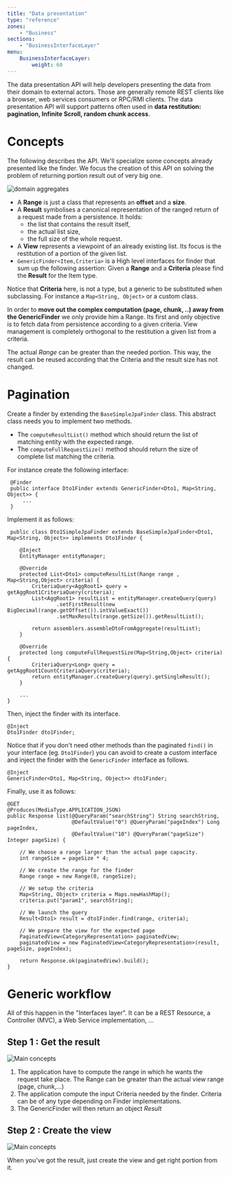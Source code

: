```yaml
---
title: "Data presentation"
type: "reference"
zones:
    - "Business"
sections:
    - "BusinessInterfaceLayer"
menu:
    BusinessInterfaceLayer:
        weight: 60
---
```


The data presentation API will help developers presenting the data from their domain to external actors. Those are
generally remote REST clients like a browser, web services consumers or RPC/RMI clients. The data presentation API will 
support patterns often used in **data restitution: pagination, Infinite Scroll, random chunk access**.

# Concepts
The following describes the API. We'll specialize some concepts already presented like the finder.
We focus the creation of this API on solving the problem of returning portion result out of very big one.

![domain aggregates](/img/business/uml/interfaces-finder.svg)

- A **Range** is just a class that represents an **offset** and a **size**.
- A **Result** symbolises a canonical representation of the ranged return of a request made from a persistence. It holds:
    - the list that contains the result itself,
    - the actual list size,
    - the full size of the whole request.
- A **View** represents a viewpoint of an already existing list. Its focus is the restitution of a portion of the given
list.
- `GenericFinder<Item,Criteria>` is a High level interfaces for finder that sum up the following assertion: Given a
**Range** and a **Criteria** please find the **Result** for the Item type. 

<div class="callout callout-info">
Notice that <strong>Criteria</strong> here, is not a type, but a generic to be substituted when subclassing. For
instance a <code>Map&lt;String, Object&gt;</code> or a custom class.
</div>

In order to **move out the complex computation (page, chunk, ..) away from the GenericFinder** we only provide him a 
Range. Its first and only objective is to fetch data from persistence according to a given criteria. View management is 
completely orthogonal to the restitution a given list from a criteria.

The actual *Range* can be greater than the needed portion. This way, the result can be reused according that the Criteria 
and the result size has not changed. 

# Pagination

Create a finder by extending the `BaseSimpleJpaFinder` class. This abstract class needs you to implement two methods.

- The `computeResultList()` method which should return the list of matching entity with the expected range.
- The `computeFullRequestSize()` method should return the size of complete list matching the criteria.

For instance create the following interface:

     @Finder
     public interface Dto1Finder extends GenericFinder<Dto1, Map<String, Object>> {
         ...
     }

Implement it as follows:

     public class Dto1SimpleJpaFinder extends BaseSimpleJpaFinder<Dto1, Map<String, Object>> implements Dto1Finder {

        @Inject
        EntityManager entityManager;

        @Override
        protected List<Dto1> computeResultList(Range range , Map<String,Object> criteria) {
            CriteriaQuery<AggRoot1> query = getAggRoot1CriteriaQuery(criteria);
            List<AggRoot1> resultList = entityManager.createQuery(query)
                    .setFirstResult(new BigDecimal(range.getOffset()).intValueExact())
                    .setMaxResults(range.getSize()).getResultList();

            return assemblers.assembleDtoFromAggregate(resultList);
        }

        @Override
        protected long computeFullRequestSize(Map<String,Object> criteria) {
            CriteriaQuery<Long> query = getAggRoot1CountCriteriaQuery(criteria);
            return entityManager.createQuery(query).getSingleResult();
        }

        ...
    }

Then, inject the finder with its interface.

    @Inject
    Dto1Finder dto1Finder;

Notice that if you don't need other methods than the paginated `find()` in your interface (eg. `Dto1Finder`)
you can avoid to create a custom interface and inject the finder with the `GenericFinder` interface as follows.

    @Inject
    GenericFinder<Dto1, Map<String, Object>> dto1Finder;

Finally, use it as follows:

    @GET
    @Produces(MediaType.APPLICATION_JSON)
    public Response list(@QueryParam("searchString") String searchString,
                         @DefaultValue("0") @QueryParam("pageIndex") Long pageIndex,
                         @DefaultValue("10") @QueryParam("pageSize") Integer pageSize) {

        // We choose a range larger than the actual page capacity.
        int rangeSize = pageSize * 4;

        // We create the range for the finder
        Range range = new Range(0, rangeSize);

        // We setup the criteria
        Map<String, Object> criteria = Maps.newHashMap();
        criteria.put("param1", searchString);

        // We launch the query
        Result<Dto1> result = dto1Finder.find(range, criteria);

        // We prepare the view for the expected page
        PaginatedView<CategoryRepresentation> paginatedView;
        paginatedView = new PaginatedView<CategoryRepresentation>(result, pageSize, pageIndex);

        return Response.ok(paginatedView).build();
    }

# Generic workflow

All of this happen in the "Interfaces layer". It can be a REST Resource, a Controller (MVC), a Web Service 
implementation, ...

## Step 1 : Get the result

![Main concepts](/img/business/interfaces-api-step1.png)

1. The application have to compute the range in which he wants the request take place. The Range can be greater than 
the actual view range (page, chunk,...)
2. The application compute the input Criteria needed by the finder. Criteria can be of any type depending on Finder 
implementations.
3. The GenericFinder will then return an object *Result<Item>* 

## Step 2 : Create the view

![Main concepts](/img/business/interfaces-api-step2.png)

When you've got the result, just create the view and get right portion from it.

